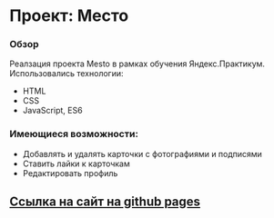 # Проект: Место

### Обзор

Реалзация проекта Mesto в рамках обучения Яндекс.Практикум.
Использовались технологии:

- HTML
- CSS
- JavaScript, ES6

### Имеющиеся возможности:

- Добавлять и удалять карточки с фотографиями и подписями
- Ставить лайки к карточкам
- Редактировать профиль

## [Ссылка на сайт на github pages](https://kindlyhickory.github.io/mesto-project/)
